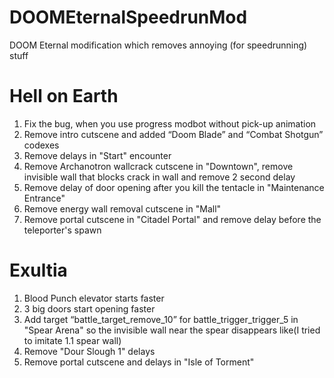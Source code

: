 # DOOMEternalSpeedrunMod
DOOM Eternal modification which removes annoying (for speedrunning) stuff


# Hell on Earth
1. Fix the bug, when you use progress modbot without pick-up animation
2. Remove intro cutscene and added “Doom Blade” and “Combat Shotgun” codexes
3. Remove delays in "Start" encounter
4. Remove Archanotron wallcrack cutscene in "Downtown", remove invisible wall that blocks crack in wall and remove 2 second delay
5. Remove delay of door opening after you kill the tentacle in "Maintenance Entrance"
6. Remove energy wall removal cutscene in "Mall"
7. Remove portal cutscene in "Citadel Portal" and remove delay before the teleporter's spawn

# Exultia
1. Blood Punch elevator starts faster
2. 3 big doors start opening faster
3. Add target “battle_target_remove_10” for battle_trigger_trigger_5 in "Spear Arena" so the invisible wall near the spear disappears like(I tried to imitate 1.1 spear wall)
4. Remove "Dour Slough 1" delays
5. Remove portal cutscene and delays in "Isle of Torment"


